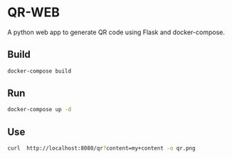 # QR-WEB

A python web app to generate QR code using Flask and docker-compose.

## Build

```bash
docker-compose build
```

## Run

```bash
docker-compose up -d
```

## Use

```bash
curl  http://localhost:8080/qr?content=my+content -o qr.png
```